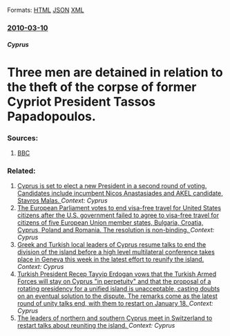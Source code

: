 
Formats: [HTML](/news/2010/03/10/three-men-are-detained-in-relation-to-the-theft-of-the-corpse-of-former-cypriot-president-tassos-papadopoulos.html)  [JSON](/news/2010/03/10/three-men-are-detained-in-relation-to-the-theft-of-the-corpse-of-former-cypriot-president-tassos-papadopoulos.json)  [XML](/news/2010/03/10/three-men-are-detained-in-relation-to-the-theft-of-the-corpse-of-former-cypriot-president-tassos-papadopoulos.xml)  

### [2010-03-10](/news/2010/03/10/index.md)

##### Cyprus
# Three men are detained in relation to the theft of the corpse of former Cypriot President Tassos Papadopoulos. 




### Sources:

1. [BBC](http://news.bbc.co.uk/2/hi/europe/8558979.stm)

### Related:

1. [Cyprus is set to elect a new President in a second round of voting. Candidates include incumbent Nicos Anastasiades and AKEL candidate, Stavros Malas. ](/news/2018/02/4/cyprus-is-set-to-elect-a-new-president-in-a-second-round-of-voting-candidates-include-incumbent-nicos-anastasiades-and-akel-candidate-stav.md) _Context: Cyprus_
2. [The European Parliament votes to end visa-free travel for United States citizens after the U.S. government failed to agree to visa-free travel for citizens of five European Union member states, Bulgaria, Croatia, Cyprus, Poland and Romania. The resolution is non-binding. ](/news/2017/03/3/the-european-parliament-votes-to-end-visa-free-travel-for-united-states-citizens-after-the-u-s-government-failed-to-agree-to-visa-free-trav.md) _Context: Cyprus_
3. [Greek and Turkish local leaders of Cyprus resume talks to end the division of the island before a high level multilateral conference takes place in Geneva this week in the latest effort to reunify the island. ](/news/2017/01/9/greek-and-turkish-local-leaders-of-cyprus-resume-talks-to-end-the-division-of-the-island-before-a-high-level-multilateral-conference-takes-p.md) _Context: Cyprus_
4. [Turkish President Recep Tayyip Erdogan vows that the Turkish Armed Forces will stay on Cyprus "in perpetuity" and that the proposal of a rotating presidency for a unified island is unacceptable, casting doubts on an eventual solution to the dispute. The remarks come as the latest round of unity talks end, with them to restart on January 18. ](/news/2017/01/13/turkish-president-recep-tayyip-erdoaan-vows-that-the-turkish-armed-forces-will-stay-on-cyprus-in-perpetuity-and-that-the-proposal-of-a-ro.md) _Context: Cyprus_
5. [The leaders of northern and southern Cyprus meet in Switzerland to restart talks about reuniting the island. ](/news/2016/11/7/the-leaders-of-northern-and-southern-cyprus-meet-in-switzerland-to-restart-talks-about-reuniting-the-island.md) _Context: Cyprus_
